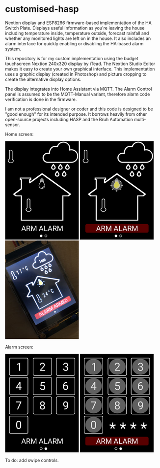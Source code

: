 # customised-hasp
Nextion display and ESP8266 firmware-based implementation of the HA Switch Plate. Displays useful information as you're leaving the house including temperature inside, temperature outside, forecast rainfall and whether any monitored lights are left on in the house. It also includes an alarm interface for quickly enabling or disabling the HA-based alarm system.

 

This repository is for my custom implementation using the budget touchscreen Nextion 240x320 display by iTead. The Nextion Studio Editor makes it easy to create your own graphical interface. This implementation uses a graphic display (created in Photoshop) and picture cropping to create the alternative display options.

 

The display integrates into Home Assistant via MQTT. The Alarm Control panel is assumed to be the MQTT-Manual variant, therefore alarm code verification is done in the firmware.

 

I am not a professional designer or coder and this code is designed to be "good enough" for its intended purpose. It borrows heavily from other open-source projects including HASP and the Bruh Automation multi-sensor.

Home screen:

![home](./graphics/Home_240x320.png)
![home_pressed](./graphics/Home-press_240x320.png)
![home_real_world](./graphics/real_world.jpeg)


Alarm screen:

![alarm](./graphics/Alarm_240x320.png)
![alarm_pressed](./graphics/Alarm-press_240x320.png)

To do: add swipe controls.
